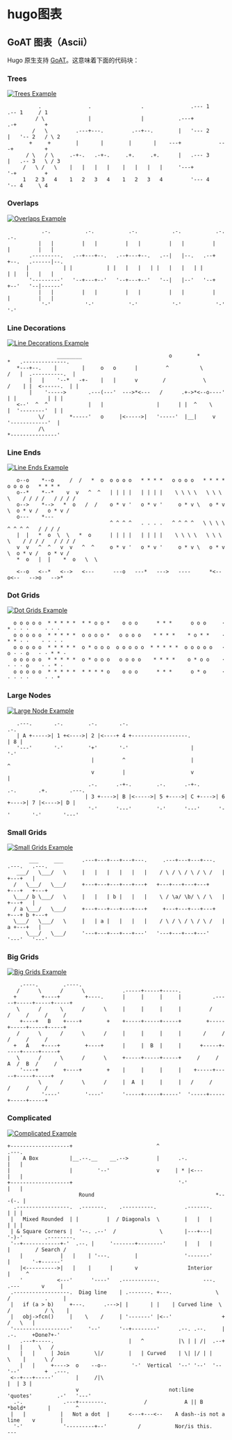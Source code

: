 # hugo图表

## GoAT 图表（Ascii） 

Hugo 原生支持 [GoAT](https://github.com/bep/goat)。这意味着下面的代码块：

### Trees



[![Trees Example](https://camo.githubusercontent.com/8c351a7c3557afe5235b4abc061a8bac42b1a6ccb228569e8df4951c88d1c488/68747470733a2f2f63646e2e7261776769742e636f6d2f6265702f676f61742f6d61737465722f6578616d706c65732f74726565732e737667)](https://camo.githubusercontent.com/8c351a7c3557afe5235b4abc061a8bac42b1a6ccb228569e8df4951c88d1c488/68747470733a2f2f63646e2e7261776769742e636f6d2f6265702f676f61742f6d61737465722f6578616d706c65732f74726565732e737667)

```
          .               .                .               .--- 1          .-- 1     / 1
         / \              |                |           .---+            .-+         +
        /   \         .---+---.         .--+--.        |   '--- 2      |   '-- 2   / \ 2
       +     +        |       |        |       |    ---+            ---+          +
      / \   / \     .-+-.   .-+-.     .+.     .+.      |   .--- 3      |   .-- 3   \ / 3
     /   \ /   \    |   |   |   |    |   |   |   |     '---+            '-+         +
     1   2 3   4    1   2   3   4    1   2   3   4         '--- 4          '-- 4     \ 4
```



### Overlaps



[![Overlaps Example](https://camo.githubusercontent.com/178e428a2f69cfb1a76708c7105cf62ac6da5084fdb262bed3e0791636d1c2db/68747470733a2f2f63646e2e7261776769742e636f6d2f6265702f676f61742f6d61737465722f6578616d706c65732f6f7665726c6170732e737667)](https://camo.githubusercontent.com/178e428a2f69cfb1a76708c7105cf62ac6da5084fdb262bed3e0791636d1c2db/68747470733a2f2f63646e2e7261776769742e636f6d2f6265702f676f61742f6d61737465722f6578616d706c65732f6f7665726c6170732e737667)

```
           .-.           .-.           .-.           .-.           .-.           .-.
          |   |         |   |         |   |         |   |         |   |         |   |
       .---------.   .--+---+--.   .--+---+--.   .--|   |--.   .--+   +--.   .------|--.
      |           | |           | |   |   |   | |   |   |   | |           | |   |   |   |
       '---------'   '--+---+--'   '--+---+--'   '--|   |--'   '--+   +--'   '--|------'
          |   |         |   |         |   |         |   |         |   |         |   |
           '-'           '-'           '-'           '-'           '-'           '-'
```



### Line Decorations



[![Line Decorations Example](https://camo.githubusercontent.com/f2d4c670a45fd4da9634e04b2c3838e7b7510758ba95ce0025349fcc7beb895b/68747470733a2f2f63646e2e7261776769742e636f6d2f6265702f676f61742f6d61737465722f6578616d706c65732f6c696e652d6465636f726174696f6e732e737667)](https://camo.githubusercontent.com/f2d4c670a45fd4da9634e04b2c3838e7b7510758ba95ce0025349fcc7beb895b/68747470733a2f2f63646e2e7261776769742e636f6d2f6265702f676f61742f6d61737465722f6578616d706c65732f6c696e652d6465636f726174696f6e732e737667)

```
                ________                            o        *          *   .--------------.
   *---+--.    |        |     o   o      |         ^          \        /   |  .----------.  |
       |   |    '--*   -+-    |   |      v        /            \      /    | |  <------.  | |
       |    '----->       .---(---'  --->*<---   /      .+->*<--o----'     | |          | | |
   <--'  ^  ^             |   |                 |      | |  ^    \         |  '--------'  | |
          \/        *-----'   o     |<----->|   '-----'  |__|     v         '------------'  |
          /\                                                               *---------------'
```



### Line Ends



[![Line Ends Example](https://camo.githubusercontent.com/eb310c06510087ac72430c10ea5ae44c65046403bf9b9a41d03af784d8573d16/68747470733a2f2f63646e2e7261776769742e636f6d2f6265702f676f61742f6d61737465722f6578616d706c65732f6c696e652d656e64732e737667)](https://camo.githubusercontent.com/eb310c06510087ac72430c10ea5ae44c65046403bf9b9a41d03af784d8573d16/68747470733a2f2f63646e2e7261776769742e636f6d2f6265702f676f61742f6d61737465722f6578616d706c65732f6c696e652d656e64732e737667)

```
   o--o    *--o     /  /   *  o  o o o o   * * * *   o o o o   * * * *      o o o o   * * * *
   o--*    *--*    v  v   ^  ^   | | | |   | | | |    \ \ \ \   \ \ \ \    / / / /   / / / /
   o-->    *-->   *  o   /  /    o * v '   o * v '     o * v \   o * v \  o * v /   o * v /
   o---    *---
                                 ^ ^ ^ ^   . . . .   ^ ^ ^ ^   \ \ \ \      ^ ^ ^ ^   / / / /
   |  |   *  o  \  \   *  o      | | | |   | | | |    \ \ \ \   \ \ \ \    / / / /   / / / /
   v  v   ^  ^   v  v   ^  ^     o * v '   o * v '     o * v \   o * v \  o * v /   o * v /
   *  o   |  |    *  o   \  \

   <--o   <--*   <-->   <---      ---o   ---*   --->   ----      *<--   o<--   -->o   -->*
```



### Dot Grids



[![Dot Grids Example](https://camo.githubusercontent.com/732c4a114c05a8a81606d6210f2723dd1173ba3cf4496d6b6691ef404789e5a2/68747470733a2f2f63646e2e7261776769742e636f6d2f6265702f676f61742f6d61737465722f6578616d706c65732f646f742d67726964732e737667)](https://camo.githubusercontent.com/732c4a114c05a8a81606d6210f2723dd1173ba3cf4496d6b6691ef404789e5a2/68747470733a2f2f63646e2e7261776769742e636f6d2f6265702f676f61742f6d61737465722f6578616d706c65732f646f742d67726964732e737667)

```
  o o o o o  * * * * *  * * o o *    o o o      * * *      o o o     · * · · ·     · · ·
  o o o o o  * * * * *  o o o o *   o o o o    * * * *    * o * *    · * * · ·    · · · ·
  o o o o o  * * * * *  o * o o o  o o o o o  * * * * *  o o o o o   · o · · o   · · * * ·
  o o o o o  * * * * *  o * o o o   o o o o    * * * *    o * o o    · · · · o    · · * ·
  o o o o o  * * * * *  * * * * o    o o o      * * *      o * o     · · · · ·     · · *
```



### Large Nodes



[![Large Node Example](https://camo.githubusercontent.com/f5103a526dc736fe89b236c910e72275d28abaaa3685c187007ff0f426f01797/68747470733a2f2f63646e2e7261776769742e636f6d2f6265702f676f61742f6d61737465722f6578616d706c65732f6c617267652d6e6f6465732e737667)](https://camo.githubusercontent.com/f5103a526dc736fe89b236c910e72275d28abaaa3685c187007ff0f426f01797/68747470733a2f2f63646e2e7261776769742e636f6d2f6265702f676f61742f6d61737465722f6578616d706c65732f6c617267652d6e6f6465732e737667)

```
   .---.       .-.        .-.       .-.                                       .-.
   | A +----->| 1 +<---->| 2 |<----+ 4 +------------------.                  | 8 |
   '---'       '-'        '+'       '-'                    |                  '-'
                           |         ^                     |                   ^
                           v         |                     v                   |
                          .-.      .-+-.        .-.      .-+-.      .-.       .+.       .---.
                         | 3 +---->| B |<----->| 5 +---->| C +---->| 6 +---->| 7 |<---->| D |
                          '-'      '---'        '-'      '---'      '-'       '-'       '---'
```



### Small Grids



[![Small Grids Example](https://camo.githubusercontent.com/6f2da4f51b29f7380eff1ac6197ddd50cf0d11c745a8c9a1bb15fbb4afa8bc53/68747470733a2f2f63646e2e7261776769742e636f6d2f6265702f676f61742f6d61737465722f6578616d706c65732f736d616c6c2d67726964732e737667)](https://camo.githubusercontent.com/6f2da4f51b29f7380eff1ac6197ddd50cf0d11c745a8c9a1bb15fbb4afa8bc53/68747470733a2f2f63646e2e7261776769742e636f6d2f6265702f676f61742f6d61737465722f6578616d706c65732f736d616c6c2d67726964732e737667)

```
       ___     ___      .---+---+---+---+---.     .---+---+---+---.  .---.   .---.
   ___/   \___/   \     |   |   |   |   |   |    / \ / \ / \ / \ /   |   +---+   |
  /   \___/   \___/     +---+---+---+---+---+   +---+---+---+---+    +---+   +---+
  \___/ b \___/   \     |   |   | b |   |   |    \ / \a/ \b/ \ / \   |   +---+   |
  / a \___/   \___/     +---+---+---+---+---+     +---+---+---+---+  +---+ b +---+
  \___/   \___/   \     |   | a |   |   |   |    / \ / \ / \ / \ /   | a +---+   |
      \___/   \___/     '---+---+---+---+---'   '---+---+---+---'    '---'   '---'
```



### Big Grids



[![Big Grids Example](https://camo.githubusercontent.com/e20d8624aeb49931a96278854b5ae46fca414977d699ca01cc28e4e4efc07bc7/68747470733a2f2f63646e2e7261776769742e636f6d2f6265702f676f61742f6d61737465722f6578616d706c65732f6269672d67726964732e737667)](https://camo.githubusercontent.com/e20d8624aeb49931a96278854b5ae46fca414977d699ca01cc28e4e4efc07bc7/68747470733a2f2f63646e2e7261776769742e636f6d2f6265702f676f61742f6d61737465722f6578616d706c65732f6269672d67726964732e737667)

```
    .----.        .----.
   /      \      /      \            .-----+-----+-----.
  +        +----+        +----.      |     |     |     |          .-----+-----+-----+-----+
   \      /      \      /      \     |     |     |     |         /     /     /     /     /
    +----+   B    +----+        +    +-----+-----+-----+        +-----+-----+-----+-----+
   /      \      /      \      /     |     |     |     |       /     /     /     /     /
  +   A    +----+        +----+      |     |  B  |     |      +-----+-----+-----+-----+
   \      /      \      /      \     +-----+-----+-----+     /     /  A  /  B  /     /
    '----+        +----+        +    |     |     |     |    +-----+-----+-----+-----+
          \      /      \      /     |  A  |     |     |   /     /     /     /     /
           '----'        '----'      '-----+-----+-----'  '-----+-----+-----+-----+
```



### Complicated



[![Complicated Example](https://camo.githubusercontent.com/b264dda2fbfcc991cc6fdefdae4ea4e630213e9767f7a0d6ead0cc7a29343217/68747470733a2f2f63646e2e7261776769742e636f6d2f6265702f676f61742f6d61737465722f6578616d706c65732f636f6d706c6963617465642e737667)](https://camo.githubusercontent.com/b264dda2fbfcc991cc6fdefdae4ea4e630213e9767f7a0d6ead0cc7a29343217/68747470733a2f2f63646e2e7261776769742e636f6d2f6265702f676f61742f6d61737465722f6578616d706c65732f636f6d706c6963617465642e737667)

```
+-------------------+                           ^                      .---.
|    A Box          |__.--.__    __.-->         |      .-.             |   |
|                   |        '--'               v     | * |<---        |   |
+-------------------+                                  '-'             |   |
                       Round                                       *---(-. |
  .-----------------.  .-------.    .----------.         .-------.     | | |
 |   Mixed Rounded  | |         |  / Diagonals  \        |   |   |     | | |
 | & Square Corners |  '--. .--'  /              \       |---+---|     '-)-'       .--------.
 '--+------------+-'  .--. |     '-------+--------'      |   |   |       |        / Search /
    |            |   |    | '---.        |               '-------'       |       '-+------'
    |<---------->|   |    |      |       v                Interior                 |     ^
    '           <---'      '----'   .-----------.              ---.     .---       v     |
 .------------------.  Diag line    | .-------. +---.              \   /           .     |
 |   if (a > b)     +---.      .--->| |       | |    | Curved line  \ /           / \    |
 |   obj->fcn()     |    \    /     | '-------' |<--'                +           /   \   |
 '------------------'     '--'      '--+--------'      .--. .--.     |  .-.     +Done?+-'
    .---+-----.                        |   ^           |\ | | /|  .--+ |   |     \   /
    |   |     | Join        \|/        |   | Curved    | \| |/ | |    \    |      \ /
    |   |     +---->  o    --o--        '-'  Vertical  '--' '--'  '--  '--'        +  .---.
 <--+---+-----'       |     /|\                                                    |  | 3 |
                      v                             not:line    'quotes'        .-'   '---'
  .-.             .---+--------.            /            A || B   *bold*       |        ^
 |   |           |   Not a dot  |      <---+---<--    A dash--is not a line    v        |
  '-'             '---------+--'          /           Nor/is this.            ---
```
